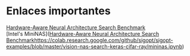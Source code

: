 # Enlaces importantes
[Hardware-Aware Neural Architecture Search Benchmark](https://github.com/IlyaTrofimov/MF_NAS_KD) <br>
[Intel's MiniNAS]([Hardware-Aware Neural Architecture Search Benchmark](https://colab.research.google.com/github/sigopt/sigopt-examples/blob/master/vision-nas-search-keras-cifar-ray/mininas.ipynb)https://colab.research.google.com/github/sigopt/sigopt-examples/blob/master/vision-nas-search-keras-cifar-ray/mininas.ipynb)

